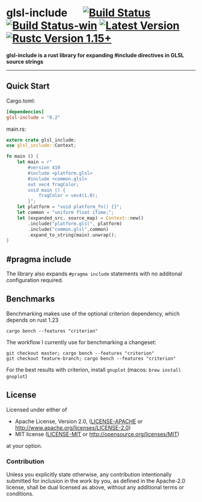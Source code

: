 # glsl-include &emsp; [![Build Status]][travis] [![Build Status-win]][appveyor] [![Latest Version]][crates.io] [![Rustc Version 1.15+]][rustc]

[Build Status]: https://travis-ci.org/jshrake/glsl-include.svg?branch=master
[travis]: https://travis-ci.org/jshrake/glsl-include
[Build Status-win]: https://ci.appveyor.com/api/projects/status/3btnmxtpmabotj26?svg=true
[appveyor]: https://ci.appveyor.com/project/jshrake/glsl-include
[Latest Version]: https://img.shields.io/crates/v/glsl-include.svg
[crates.io]: https://crates.io/crates/glsl-include
[Rustc Version 1.15+]: https://img.shields.io/badge/rustc-1.15+-lightgray.svg
[rustc]: https://blog.rust-lang.org/2017/02/02/Rust-1.15.html

**glsl-include is a rust library for expanding #include directives in GLSL source strings**

---

## Quick Start

Cargo.toml:
```toml
[dependencies]
glsl-include = "0.2"
```

main.rs:

```rust
extern crate glsl_include;
use glsl_include::Context;

fn main () {
    let main = r"
        #version 410
        #include <platform.glsl>
        #include <common.glsl>
        out vec4 fragColor;
        void main () {
            fragColor = vec4(1.0);
        }";
    let platform = "void platform_fn() {}";
    let common = "uniform float iTime;";
    let (expanded_src, source_map) = Context::new()
        .include("platform.glsl", platform)
        .include("common.glsl",common)
        .expand_to_string(main).unwrap();
}
```

## #pragma include

The library also expands `#pragma include` statements with no additonal configuration required.

## Benchmarks

Benchmarking makes use of the optional criterion dependency, which depends on rust 1.23

```
cargo bench --features "criterion"
```

The workflow I currently use for benchmarking a changeset:

```
git checkout master; cargo bench --features "criterion"
git checkout feature-branch; cargo bench --features "criterion"
```

For the best results with criterion, install `gnuplot` (macos: `brew install gnuplot`)

## License

Licensed under either of

 * Apache License, Version 2.0, ([LICENSE-APACHE](LICENSE-APACHE) or http://www.apache.org/licenses/LICENSE-2.0)
 * MIT license ([LICENSE-MIT](LICENSE-MIT) or http://opensource.org/licenses/MIT)

at your option.

### Contribution

Unless you explicitly state otherwise, any contribution intentionally submitted
for inclusion in the work by you, as defined in the Apache-2.0 license, shall be dual licensed as above, without any
additional terms or conditions.
